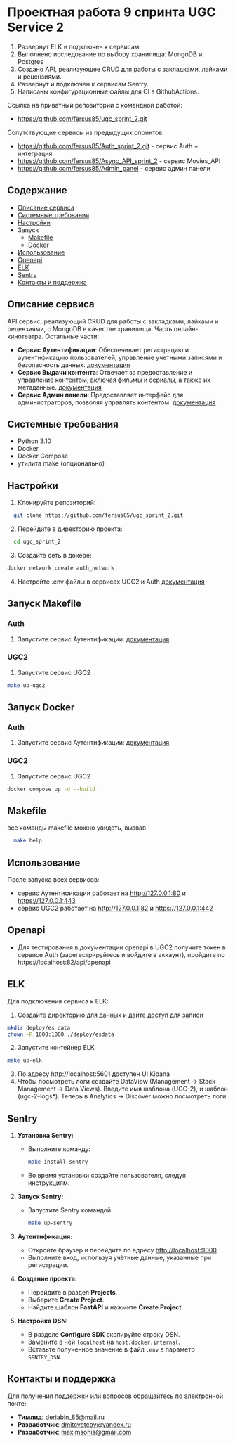 # Проектная работа 9 спринта UGC Service 2

1. Развернут ELK и подключен к сервисам.
2. Выполнено исследование по выбору хранилища: MongoDB и Postgres
3. Создано API, реализующее CRUD для работы с закладками, лайками и рецензиями.
4. Развернут и подключен к сервисам Sentry.
5. Написаны конфигурационные файлы для CI в GithubActions.

Ссылка на приватный репозитории с командной работой:
- https://github.com/fersus85/ugc_sprint_2.git

Сопутствующие сервисы из предыдущих спринтов:
- https://github.com/fersus85/Auth_sprint_2.git - сервис Auth + интеграция
- https://github.com/fersus85/Async_API_sprint_2 - сервис Movies_API
- https://github.com/fersus85/Admin_panel - сервис админ панели

## Содержание
- [Описание сервиса](#описание-сервиса)
- [Системные требования](#системные-требования)
- [Настройки](#настройки)
- Запуск
  - [Makefile](#запуск-makefile)
  - [Docker](#запуск-docker)
- [Использование](#использование)
- [Openapi](#openapi)
- [ELK](#ELK)
- [Sentry](#Sentry)
- [Контакты и поддержка](#контакты-и-поддержка)

## Описание сервиса
API сервис, реализующий CRUD для работы с закладками, лайками и рецензиями, с MongoDB в качестве хранилища. Часть онлайн-кинотеатра.
Остальные части:
- **Сервис Аутентификации**: Обеспечивает регистрацию и аутентификацию пользователей, управление учетными записями и безопасность данных. [документация](https://github.com/fersus85/Auth_sprint_2/blob/main/README.md)
- **Сервис Выдачи контента**: Отвечает за предоставление и управление контентом, включая фильмы и сериалы, а также их метаданные. [документация](https://github.com/fersus85/Async_API_sprint_2/blob/main/README.md)
- **Сервис Админ панели**: Предоставляет интерфейс для администраторов, позволяя управлять контентом. [документация](https://github.com/fersus85/Admin_panel/blob/main/README.md)

## Системные требования
- Python 3.10
- Docker
- Docker Compose
- утилита make (опционально)

## Настройки
1. Клонируйте репозиторий:
```bash
  git clone https://github.com/fersus85/ugc_sprint_2.git
```
2. Перейдите в директорию проекта:
```bash
  cd ugc_sprint_2
```
3. Создайте сеть в докере:
```bash
docker network create auth_network
```
4. Настройте .env файлы в сервисах UGC2 и Auth [документация](https://github.com/fersus85/Auth_sprint_2/blob/main/README.md)

## Запуск Makefile
### Auth
1. Запустите сервис Аутентификации:
  [документация](https://github.com/fersus85/Auth_sprint_2/blob/main/README.md)
### UGC2
1. Запустите сервис UGC2
```bash
make up-ugc2
```

## Запуск Docker
### Auth
1. Запустите сервис Аутентификации:
  [документация](https://github.com/fersus85/Auth_sprint_2/blob/main/README.md)
### UGC2
1. Запустите сервис UGC2
```bash
docker compose up -d --build
```

## Makefile
все команды makefile можно увидеть, вызвав
```bash
  make help
```

## Использование
После запуска всех сервисов:
- сервис Аутентификации работает на http://127.0.0.1:80 и https://127.0.0.1:443
- сервис UGC2 работает на http://127.0.0.1:82 и https://127.0.0.1:442

## Openapi
- Для тестирования в документации openapi в UGC2 получите токен в сервисе Auth (зарегестрируйтесь и войдите в аккаунт), пройдите по https://localhost:82/api/openapi

## ELK
Для подключения сервиса к ELK:
1. Создайте директорию для данных и дайте доступ для записи
```bash
mkdir deploy/es data
chown -R 1000:1000 ./deploy/esdata
```
2. Запустите контейнер ELK
```bash
make up-elk
```
3. По адресу http://localhost:5601 доступен UI Kibana
4. Чтобы посмотреть логи создайте DataView (Management → Stack Management → Data Views). Введите имя шаблона (UGC-2), и шаблон (ugc-2-logs*). Теперь в Analytics -> Discover можно посмотреть логи.

## Sentry
1. **Установка Sentry:**
   - Выполните команду:
     ```bash
     make install-sentry
     ```
   - Во время установки создайте пользователя, следуя инструкциям.

2. **Запуск Sentry:**
   - Запустите Sentry командой:
     ```bash
     make up-sentry
     ```

3. **Аутентификация:**
   - Откройте браузер и перейдите по адресу [http://localhost:9000](http://localhost:9000).
   - Выполните вход, используя учётные данные, указанные при регистрации.

4. **Создание проекта:**
   - Перейдите в раздел **Projects**.
   - Выберите **Create Project**.
   - Найдите шаблон **FastAPI** и нажмите **Create Project**.

5. **Настройка DSN:**
   - В разделе **Configure SDK** скопируйте строку DSN.
   - Замените в ней `localhost` на `host.docker.internal`.
   - Вставьте полученное значение в файл `.env` в параметр `SENTRY_DSN`.

## Контакты и поддержка
Для получения поддержки или вопросов обращайтесь по электронной почте:
- **Тимлид**: deriabin_85@mail.ru
- **Разработчик**: dmitcvetcov@yandex.ru
- **Разработчик**: maximsonis@gmail.com
